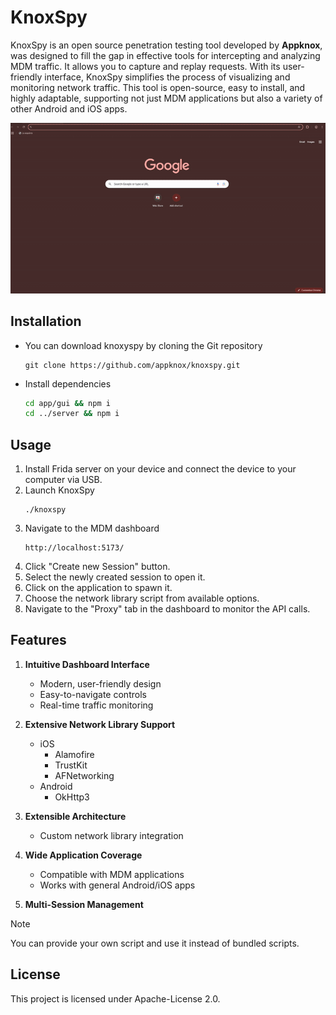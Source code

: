 # KnoxSpy

KnoxSpy is an open source penetration testing tool developed by **Appknox**, was designed to fill the gap in effective tools for intercepting and analyzing MDM traffic. It allows you to capture and replay requests. With its user-friendly interface, KnoxSpy simplifies the process of visualizing and monitoring network traffic. This tool is open-source, easy to install, and highly adaptable, supporting not just MDM applications but also a variety of other Android and iOS apps.

![](./screenshots/android.gif)

## Installation

- You can download knoxyspy by cloning the Git repository
    ```plain
    git clone https://github.com/appknox/knoxspy.git
    ```
- Install dependencies
    ```bash
    cd app/gui && npm i
    cd ../server && npm i
    ```

## Usage

1. Install Frida server on your device and connect the device to your computer via USB.
2. Launch KnoxSpy
    ```plain
    ./knoxspy
    ```
3. Navigate to the MDM dashboard
    ```plain
    http://localhost:5173/
    ```
4. Click "Create new Session" button.
5. Select the newly created session to open it.
6. Click on the application to spawn it.
7. Choose the network library script from available options.
8. Navigate to the "Proxy" tab in the dashboard to monitor the API calls.

## Features

1. **Intuitive Dashboard Interface**
    - Modern, user-friendly design
    - Easy-to-navigate controls
    - Real-time traffic monitoring

2. **Extensive Network Library Support**
    - iOS
        - Alamofire
        - TrustKit
        - AFNetworking
    - Android
        - OkHttp3

3. **Extensible Architecture**
    - Custom network library integration

4. **Wide Application Coverage**
    - Compatible with MDM applications
    - Works with general Android/iOS apps

5. **Multi-Session Management**

> [!NOTE]
> You can provide your own script and use it instead of bundled scripts.

## License

This project is licensed under Apache-License 2.0.